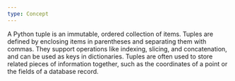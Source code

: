 ```yaml
---
type: Concept
---
```


A Python tuple is an immutable, ordered collection of items. Tuples are defined by enclosing items in parentheses and separating them with commas. They support operations like indexing, slicing, and concatenation, and can be used as keys in dictionaries. Tuples are often used to store related pieces of information together, such as the coordinates of a point or the fields of a database record.